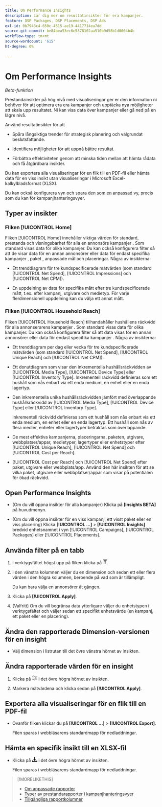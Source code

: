 ```yaml
---
title: Om Performance Insights
description: Lär dig mer om resultatinsikter för era kampanjer.
feature: DSP Packages, DSP Placements, DSP Ads
exl-id: 0b7943c4-650c-4515-ae19-4417714ea7dd
source-git-commit: be84bea53ec6c5378102aa510b9d58b1d0004b4b
workflow-type: tm+mt
source-wordcount: '615'
ht-degree: 0%

---
```


# Om Performance Insights

*Beta-funktion*

<!-- Edit title and metadata as necessary -->

Prestandainsikter på hög nivå med visualiseringar ger er den information ni behöver för att optimera era era kampanjer och upptäcka nya möjligheter att skala upp resultatet. Ni kan visa data över kampanjer eller gå ned på en lägre nivå.

Använd resultatinsikter för att

* Spåra långsiktiga trender för strategisk planering och välgrundat beslutsfattande.

* Identifiera möjligheter för att uppnå bättre resultat.

* Förbättra effektiviteten genom att minska tiden mellan att hämta rådata och få åtgärdbara insikter.

Du kan exportera alla visualiseringar för en flik till en PDF-fil eller hämta data för en viss insikt utan visualiseringar i Microsoft Excel-kalkylbladsformat (XLSX).

Du kan också [konfigurera vyn och spara den som en anpassad vy](/help/dsp/campaign-management/reports/campaign-data-views-manage.md), precis som du kan för kampanjhanteringsvyer.

## Typer av insikter

### Fliken [!UICONTROL Home]

Fliken [!UICONTROL Home] innehåller viktiga värden för standard, prestanda och visningsbarhet för alla en annonsörs kampanjer <!-- active only? -->. Som standard visas data för olika kampanjer. Du kan också konfigurera filter så att de visar data för en annan annonsörer eller data för endast specifika kampanjer <!-- active only? -->, paket <!-- active only? -->, anpassade mål och placeringar<!-- active only? -->. Några av insikterna:

* Ett trenddiagram för tre kundspecificerade mätvärden (som standard [!UICONTROL Net Spend], [!UICONTROL Impressions] och [!UICONTROL Net CPM]).

* En uppdelning av data för specifika mått efter tre kundspecificerade mått, t.ex. efter kampanj, utgivare och medietyp. För varje flerdimensionell uppdelning kan du välja ett annat mått.

### Fliken [!UICONTROL Household Reach]

Fliken [!UICONTROL Household Reach] tillhandahåller hushållens räckvidd för alla annonserarens kampanjer <!-- active only? -->. Som standard visas data för olika kampanjer. Du kan också konfigurera filter så att data visas för en annan annonsörer eller data för endast specifika kampanjer <!-- active only? -->. Några av insikterna:

* Ett trenddiagram per dag eller vecka för tre kundspecificerade mätvärden (som standard [!UICONTROL Net Spend], [!UICONTROL Unique Reach] och [!UICONTROL Net CPM]).

* Ett donutdiagram som visar den inkrementella hushållsräckvidden av [!UICONTROL Media Type], [!UICONTROL Device Type] eller [!UICONTROL Inventory Type]. Inkrementell räckvidd definieras som ett hushåll som nås enbart via ett enda medium, en enhet eller en enda lagertyp.

* Den inkrementella unika hushållsräckvidden jämfört med överlappande hushållsräckvidd av [!UICONTROL Media Type], [!UICONTROL Device Type] eller [!UICONTROL Inventory Type].

  Inkrementell räckvidd definieras som ett hushåll som nås enbart via ett enda medium, en enhet eller en enda lagertyp. Ett hushåll som nås av flera medier, enheter eller lagertyper betraktas som överlappande.

* De mest effektiva kampanjerna, placeringarna, paketen, utgivare, webbplatser/appar, medietyper, lagertyper eller enhetstyper efter [!UICONTROL Unique Reach], [!UICONTROL Net Spend] och [!UICONTROL Cost per Reach].

* [!UICONTROL Cost per Reach] och [!UICONTROL Net Spend] efter paket, utgivare eller webbplats/app. Använd den här insikten för att se vilka paket, utgivare eller webbplatser/appar som visar på potentialen för ökad räckvidd.

## Open Performance Insights

* (Om du vill öppna insikter för alla kampanjer) Klicka på **[Insights BETA]** på huvudmenyn.

* (Om du vill öppna insikter för en viss kampanj, ett visst paket eller en viss placering) Klicka **[!UICONTROL ...]** > **[!UICONTROL Insights]** bredvid enhetsnamnet i vyn [!UICONTROL Campaigns], [!UICONTROL Packages] eller [!UICONTROL Placements].

## Använda filter på en tabb

1. I verktygsfältet högst upp på fliken
klicka på ![Filterknappen](/help/dsp/assets/filter.png).

1. I den vänstra kolumnen väljer du en dimension och sedan ett eller flera värden i den högra kolumnen, beroende på vad som är tillämpligt.

   Du kan bara välja en annonsörer åt gången.

1. Klicka på **[!UICONTROL Apply]**.

1. (Valfritt) Om du vill begränsa data ytterligare väljer du enhetstypen i verktygsfältet och väljer sedan ett specifikt enhetsvärde (en kampanj, ett paket eller en placering).

## Ändra den rapporterade Dimension-versionen för en insight

* Välj dimension i listrutan till det övre vänstra hörnet av insikten.

## Ändra rapporterade värden för en insight

1. Klicka på ![Målinställningar](/help/dsp/assets/metric-settings.png "Målinställningar") i det övre högra hörnet av insikten.

1. Markera mätvärdena och klicka sedan på **[!UICONTROL Apply]**.

## Exportera alla visualiseringar för en flik till en PDF-fil

* Ovanför fliken klickar du på **[!UICONTROL ...]** > **[!UICONTROL Export]**.

  Filen sparas i webbläsarens standardmapp för nedladdningar.

## Hämta en specifik insikt till en XLSX-fil

* Klicka på ![Hämta](/help/creative/assets/download.png "Hämta") i det övre högra hörnet av insikten.

  Filen sparas i webbläsarens standardmapp för nedladdningar.

>[!MORELIKETHIS]
>
>* [Om anpassade rapporter](/help/dsp/reports/report-about.md)
>* [Typer av prestandarapporter i kampanjhanteringsvyer](/help/dsp/campaign-management/reports/campaign-reports-about.md)
>* [Tillgängliga rapportkolumner](/help/dsp/reports/report-columns.md)
